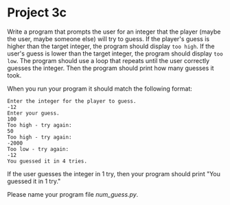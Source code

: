 # Project 3c

Write a program that prompts the user for an integer that the player (maybe the
user, maybe someone else) will try to guess. If the player's guess is higher than
the target integer, the program should display `too high`. If the user's guess is
lower than the target integer, the program should display `too low`. The program
should use a loop that repeats until the user correctly guesses the integer.
Then the program should print how many guesses it took.

When you run your program it should match the following format:

```
Enter the integer for the player to guess.
-12
Enter your guess.
100
Too high - try again:
50
Too high - try again:
-2000
Too low - try again:
-12
You guessed it in 4 tries.
```

If the user guesses the integer in 1 try, then your program should print "You guessed it in 1 try."

Please name your program file *num_guess.py*.
